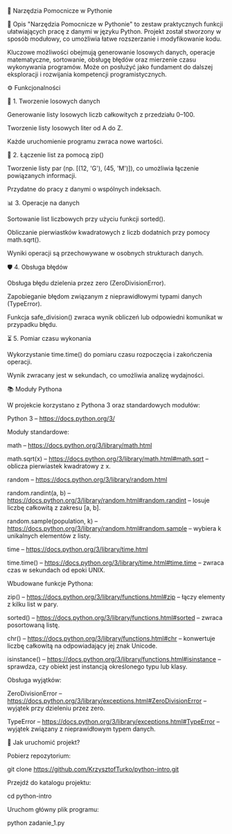 🎯 Narzędzia Pomocnicze w Pythonie

📌 Opis
"Narzędzia Pomocnicze w Pythonie" to zestaw praktycznych funkcji ułatwiających pracę z danymi w języku Python. Projekt został stworzony w sposób modułowy, co umożliwia łatwe rozszerzanie i modyfikowanie kodu.

Kluczowe możliwości obejmują generowanie losowych danych, operacje matematyczne, sortowanie, obsługę błędów oraz mierzenie czasu wykonywania programów. Może on posłużyć jako fundament do dalszej eksploracji i rozwijania kompetencji programistycznych.

⚙️ Funkcjonalności

🔢 1. Tworzenie losowych danych

Generowanie listy losowych liczb całkowitych z przedziału 0–100.

Tworzenie listy losowych liter od A do Z.

Każde uruchomienie programu zwraca nowe wartości.

🔗 2. Łączenie list za pomocą zip()

Tworzenie listy par (np. [(12, 'G'), (45, 'M')]), co umożliwia łączenie powiązanych informacji.

Przydatne do pracy z danymi o wspólnych indeksach.

📊 3. Operacje na danych

Sortowanie list liczbowych przy użyciu funkcji sorted().

Obliczanie pierwiastków kwadratowych z liczb dodatnich przy pomocy math.sqrt().

Wyniki operacji są przechowywane w osobnych strukturach danych.

🛡️ 4. Obsługa błędów

Obsługa błędu dzielenia przez zero (ZeroDivisionError).

Zapobieganie błędom związanym z nieprawidłowymi typami danych (TypeError).

Funkcja safe_division() zwraca wynik obliczeń lub odpowiedni komunikat w przypadku błędu.

⏳ 5. Pomiar czasu wykonania

Wykorzystanie time.time() do pomiaru czasu rozpoczęcia i zakończenia operacji.

Wynik zwracany jest w sekundach, co umożliwia analizę wydajności.

📚 Moduły Pythona

W projekcie korzystano z Pythona 3 oraz standardowych modułów:

Python 3 – https://docs.python.org/3/

Moduły standardowe:

math – https://docs.python.org/3/library/math.html

math.sqrt(x) – https://docs.python.org/3/library/math.html#math.sqrt – oblicza pierwiastek kwadratowy z x.

random – https://docs.python.org/3/library/random.html

random.randint(a, b) – https://docs.python.org/3/library/random.html#random.randint – losuje liczbę całkowitą z zakresu [a, b].

random.sample(population, k) – https://docs.python.org/3/library/random.html#random.sample – wybiera k unikalnych elementów z listy.

time – https://docs.python.org/3/library/time.html

time.time() – https://docs.python.org/3/library/time.html#time.time – zwraca czas w sekundach od epoki UNIX.

Wbudowane funkcje Pythona:

zip() – https://docs.python.org/3/library/functions.html#zip – łączy elementy z kilku list w pary.

sorted() – https://docs.python.org/3/library/functions.html#sorted – zwraca posortowaną listę.

chr() – https://docs.python.org/3/library/functions.html#chr – konwertuje liczbę całkowitą na odpowiadający jej znak Unicode.

isinstance() – https://docs.python.org/3/library/functions.html#isinstance – sprawdza, czy obiekt jest instancją określonego typu lub klasy.

Obsługa wyjątków:

ZeroDivisionError – https://docs.python.org/3/library/exceptions.html#ZeroDivisionError – wyjątek przy dzieleniu przez zero.

TypeError – https://docs.python.org/3/library/exceptions.html#TypeError – wyjątek związany z nieprawidłowym typem danych.

🚀 Jak uruchomić projekt?

Pobierz repozytorium:

git clone https://github.com/KrzysztofTurko/python-intro.git

Przejdź do katalogu projektu:

cd python-intro

Uruchom główny plik programu:

python zadanie_1.py

